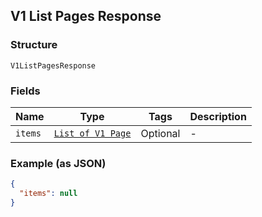 ## V1 List Pages Response

### Structure

`V1ListPagesResponse`

### Fields

| Name | Type | Tags | Description |
|  --- | --- | --- | --- |
| `items` | [`List of V1 Page`](/doc/models/v1-page.md) | Optional | - |

### Example (as JSON)

```json
{
  "items": null
}
```

